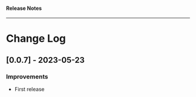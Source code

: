 <h4 class="margin-btm-8">Release Notes</h4>
<hr class="margin-btm-32" />

# Change Log

## [0.0.7] - 2023-05-23

### Improvements

- First release